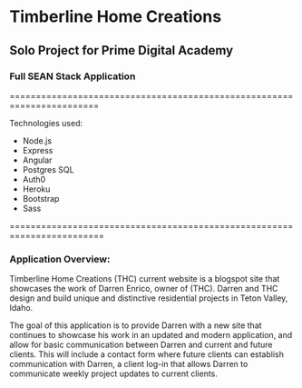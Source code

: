 # Timberline Home Creations
## Solo Project for Prime Digital Academy
### Full SEAN Stack Application

=======================================================================

Technologies used:
- Node.js
- Express
- Angular
- Postgres SQL
- Auth0
- Heroku
- Bootstrap
- Sass

========================================================================

### Application Overview:
Timberline Home Creations (THC) current website is a blogspot site that showcases the work of Darren Enrico, owner of (THC). 
Darren and THC design and build unique and distinctive residential projects in Teton Valley, Idaho. 

The goal of this application is to provide Darren with a new site that continues to showcase his work in an updated and 
modern application, and allow for basic communication between Darren and current and future clients. This will include a contact 
form where future clients can establish communication with Darren, a client log-in that allows Darren 
to communicate weekly project updates to current clients. 
